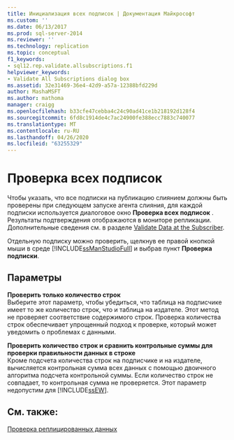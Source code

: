 ```yaml
---
title: Инициализация всех подписок | Документация Майкрософт
ms.custom: ''
ms.date: 06/13/2017
ms.prod: sql-server-2014
ms.reviewer: ''
ms.technology: replication
ms.topic: conceptual
f1_keywords:
- sql12.rep.validate.allsubscriptions.f1
helpviewer_keywords:
- Validate All Subscriptions dialog box
ms.assetid: 32e31469-36e4-42d9-a57a-12388bfd229d
author: MashaMSFT
ms.author: mathoma
manager: craigg
ms.openlocfilehash: b33cfe47cebba4c24c90ad41ce1b218192d128f4
ms.sourcegitcommit: 6fd8c1914de4c7ac24900fe388ecc7883c740077
ms.translationtype: MT
ms.contentlocale: ru-RU
ms.lasthandoff: 04/26/2020
ms.locfileid: "63255329"
---
```

# <a name="validate-all-subscriptions"></a>Проверка всех подписок
  Чтобы указать, что все подписки на публикацию слиянием должны быть проверены при следующем запуске агента слияния, для каждой подписки используется диалоговое окно **Проверка всех подписок** . Результаты подтверждения отображаются в мониторе репликации. Дополнительные сведения см. в разделе [Validate Data at the Subscriber](validate-data-at-the-subscriber.md).  
  
 Отдельную подписку можно проверить, щелкнув ее правой кнопкой мыши в среде [!INCLUDE[ssManStudioFull](../../includes/ssmanstudiofull-md.md)] и выбрав пункт **Проверка подписки**.  
  
## <a name="options"></a>Параметры  
 **Проверить только количество строк**  
 Выберите этот параметр, чтобы убедиться, что таблица на подписчике имеет то же количество строк, что и таблица на издателе. Этот метод не проверяет соответствие содержимого строк. Проверка количества строк обеспечивает упрощенный подход к проверке, который может уведомить о проблемах с данными.  
  
 **Проверить количество строк и сравнить контрольные суммы для проверки правильности данных в строке**  
 Кроме подсчета количества строк на подписчике и на издателе, вычисляется контрольная сумма всех данных с помощью двоичного алгоритма подсчета контрольной суммы. Если количество строк не совпадает, то контрольная сумма не проверяется. Этот параметр недопустим для [!INCLUDE[ssEW](../../includes/ssew-md.md)].  
  
## <a name="see-also"></a>См. также:  
 [Проверка реплицированных данных](validate-data-at-the-subscriber.md)  
  
  
